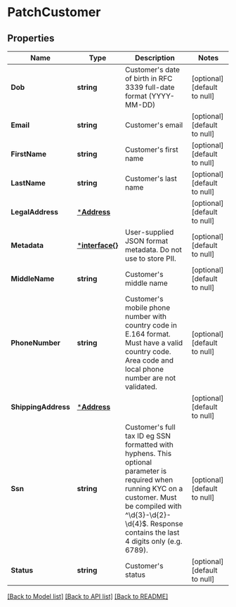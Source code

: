 # PatchCustomer

## Properties
Name | Type | Description | Notes
------------ | ------------- | ------------- | -------------
**Dob** | **string** | Customer&#x27;s date of birth in RFC 3339 full-date format (YYYY-MM-DD) | [optional] [default to null]
**Email** | **string** | Customer&#x27;s email | [optional] [default to null]
**FirstName** | **string** | Customer&#x27;s first name | [optional] [default to null]
**LastName** | **string** | Customer&#x27;s last name | [optional] [default to null]
**LegalAddress** | [***Address**](address.md) |  | [optional] [default to null]
**Metadata** | [***interface{}**](interface{}.md) | User-supplied JSON format metadata. Do not use to store PII. | [optional] [default to null]
**MiddleName** | **string** | Customer&#x27;s middle name | [optional] [default to null]
**PhoneNumber** | **string** | Customer&#x27;s mobile phone number with country code in E.164 format. Must have a valid country code. Area code and local phone number are not validated. | [optional] [default to null]
**ShippingAddress** | [***Address**](address.md) |  | [optional] [default to null]
**Ssn** | **string** | Customer&#x27;s full tax ID eg SSN formatted with hyphens. This optional parameter is required when running KYC on a customer. Must be compiled with ^\\d{3}-\\d{2}-\\d{4}$. Response contains the last 4 digits only (e.g. 6789). | [optional] [default to null]
**Status** | **string** | Customer&#x27;s status | [optional] [default to null]

[[Back to Model list]](../README.md#documentation-for-models) [[Back to API list]](../README.md#documentation-for-api-endpoints) [[Back to README]](../README.md)

